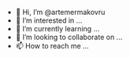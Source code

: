 - 👋 Hi, I’m @artemermakovru
- 👀 I’m interested in ...
- 🌱 I’m currently learning ...
- 💞️ I’m looking to collaborate on ...
- 📫 How to reach me ...

<!---
artemermakovru/artemermakovru is a ✨ special ✨ repository because its `README.md` (this file) appears on your GitHub profile.
You can click the Preview link to take a look at your changes.
--->
